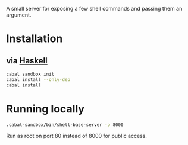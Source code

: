 A small server for exposing a few shell commands and passing them an argument.

# Installation

## via [Haskell](https://www.haskell.org/downloads#minimal)

```bash
cabal sandbox init
cabal install --only-dep
cabal install
```

# Running locally

```bash
.cabal-sandbox/bin/shell-base-server -p 8000
```

Run as root on port 80 instead of 8000 for public access.
